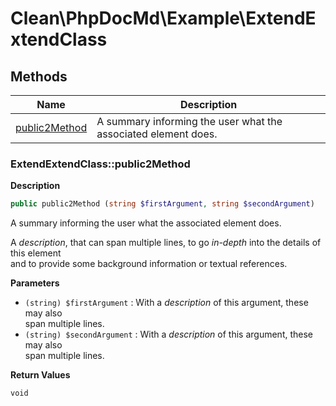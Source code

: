 # Clean\PhpDocMd\Example\ExtendExtendClass  



## Methods

| Name | Description |
|------|-------------|
|[public2Method](#extendextendclasspublic2method)|A summary informing the user what the associated element does.|


### ExtendExtendClass::public2Method  

**Description**

```php
public public2Method (string $firstArgument, string $secondArgument)
```

A summary informing the user what the associated element does. 

A *description*, that can span multiple lines, to go _in-depth_ into the details of this element  
and to provide some background information or textual references. 

**Parameters**

* `(string) $firstArgument`
: With a *description* of this argument, these may also  
   span multiple lines.  
* `(string) $secondArgument`
: With a *description* of this argument, these may also  
   span multiple lines.  

**Return Values**

`void`




